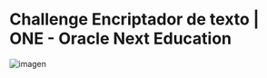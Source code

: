 # Challenge Encriptador de texto | ONE - Oracle Next Education
![imagen](https://user-images.githubusercontent.com/106537192/187819651-790d700b-34ed-4a98-896d-d51e0a69a643.png)
